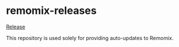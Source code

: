 # remomix-releases

[Release](https://github.com/johndbritton/remomix-releases/releases)

This repository is used solely for providing auto-updates to Remomix.
